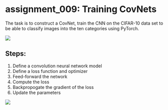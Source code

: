 # assignment_009: Training CovNets
The task is to construct a CovNet, train the CNN on the CIFAR-10 data set to be able to classify images into the ten categories using PyTorch.

![](https://github.com/hanoonaR/fseai_image_collection/blob/master/assgn9_inp.png)

## Steps:
1. Define a convolution neural network model
2. Define a loss function and optimizer
3. Feed-forward the network
4. Compute the loss
5. Backpropogate the gradient of the loss
6. Update the parameters

![](https://github.com/hanoonaR/fseai_image_collection/blob/master/assgn9_output.png)
